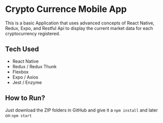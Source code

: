 # Crypto Currence Mobile App

This is a basic Application that uses advanced concepts of React Native, Redux, Expo, and Restful Api to 
display the current market data for each cryptocurrency registered.

## Tech Used

- React Native
- Redux / Redux Thunk
- Flexbox
- Expo / Axios
- Jest / Enzyme

## How to Run?

Just download the ZIP folders in GitHub and give it a `npm install` and later on `npm start`

